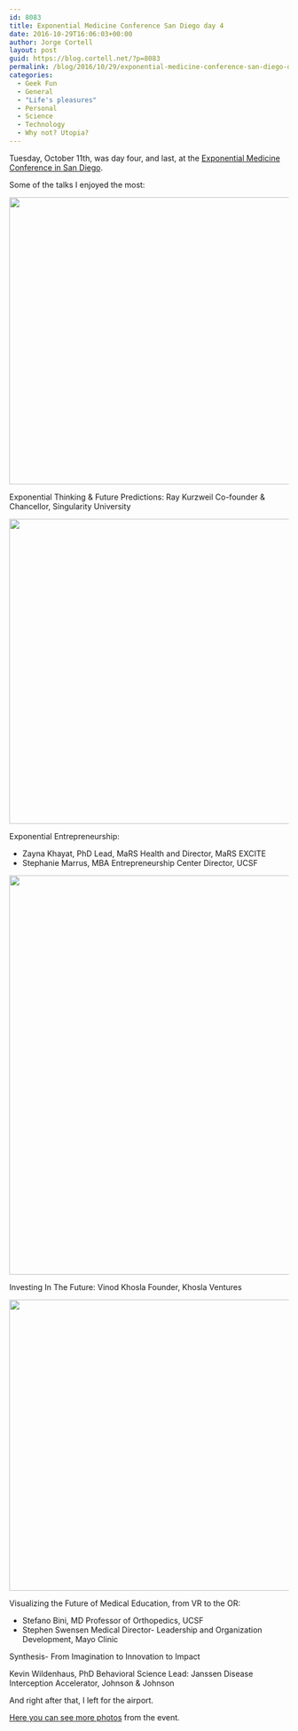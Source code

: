 ```yaml
---
id: 8083
title: Exponential Medicine Conference San Diego day 4
date: 2016-10-29T16:06:03+00:00
author: Jorge Cortell
layout: post
guid: https://blog.cortell.net/?p=8083
permalink: /blog/2016/10/29/exponential-medicine-conference-san-diego-day-4/
categories:
  - Geek Fun
  - General
  - "Life's pleasures"
  - Personal
  - Science
  - Technology
  - Why not? Utopia?
---
```

Tuesday, October 11th, was day four, and last, at the [Exponential Medicine Conference in San Diego](https://exponential.singularityu.org/medicine).

Some of the talks I enjoyed the most:

<img class="alignnone size-medium" src="https://farm6.staticflickr.com/5559/29965669093_160cc2b532_b.jpg" alt="" width="1024" height="518" />

Exponential Thinking & Future Predictions: Ray Kurzweil Co-founder & Chancellor, Singularity University

<img class="alignnone size-medium" src="https://farm6.staticflickr.com/5798/30482622362_e54cf55d9c_b.jpg" alt="" width="1024" height="550" />

Exponential Entrepreneurship:

  * Zayna Khayat, PhD Lead, MaRS Health and Director, MaRS EXCITE
  * Stephanie Marrus, MBA Entrepreneurship Center Director, UCSF

<img class="alignnone size-medium" src="https://farm6.staticflickr.com/5454/29967489874_a48f778b19_b.jpg" alt="" width="879" height="720" />

Investing In The Future: Vinod Khosla Founder, Khosla Ventures

<img class="alignnone size-medium" src="https://farm6.staticflickr.com/5833/30511278011_7821395d31_b.jpg" alt="" width="1024" height="525" />

Visualizing the Future of Medical Education, from VR to the OR:

  * Stefano Bini, MD Professor of Orthopedics, UCSF
  * Stephen Swensen Medical Director- Leadership and Organization Development, Mayo Clinic

Synthesis- From Imagination to Innovation to Impact
  
Kevin Wildenhaus, PhD Behavioral Science Lead: Janssen Disease Interception Accelerator, Johnson & Johnson

And right after that, I left for the airport.

[Here you can see more photos](https://exponential.singularityu.org/medicine/photos-2016/) from the event.